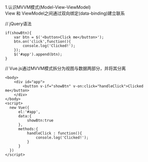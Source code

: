 1.认识MVVM模式(Model-View-ViewModel)  
View 和 ViewModel之间通过双向绑定(data-binding)建立联系

// jQuery语法  
```
if(showBtn){
    var btn = $('<button>Click me</button>');
    btn.on('click',function(){
        console.log('Clicked!');
    });
    $('#app').append(btn);
}
```
// Vue.js通过MVVM模式拆分为视图与数据两部分，并将其分离
```
<body>
    <div id="app">
        <button v-if="showBtn" v-on:click="handleClick">Clicked me</button>
    </div>
</body>
<script>
  new Vue({
      el:'#app',
      data:{
          showBtn:true
      },
      methods:{
          handleClick : function(){
              console.log('Clicked!');
          }
      }
  })
</script>
```